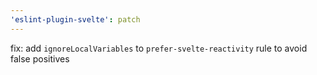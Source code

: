 ```yaml
---
'eslint-plugin-svelte': patch
---
```


fix: add `ignoreLocalVariables` to `prefer-svelte-reactivity` rule to avoid false positives
